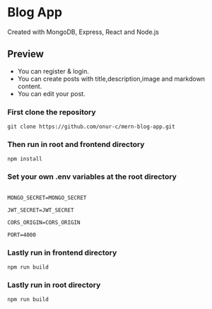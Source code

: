 # Blog App
Created with MongoDB, Express, React and Node.js

## Preview
  - You can register & login.
  - You can create posts with title,description,image and markdown content.
  - You can edit your post.


### First clone the repository
```
git clone https://github.com/onur-c/mern-blog-app.git
```
### Then run in root and frontend directory
```
npm install
```
### Set your own .env variables at the root directory
```

MONGO_SECRET=MONGO_SECRET

JWT_SECRET=JWT_SECRET

CORS_ORIGIN=CORS_ORIGIN

PORT=4000

```

### Lastly run in frontend directory
```
npm run build
```
### Lastly run in root directory
```
npm run build
```
